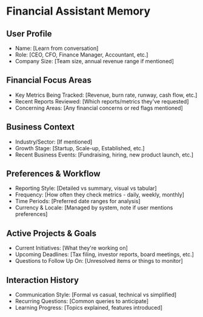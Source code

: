 # Financial Assistant Memory

## User Profile
- Name: [Learn from conversation]
- Role: [CEO, CFO, Finance Manager, Accountant, etc.]
- Company Size: [Team size, annual revenue range if mentioned]

## Financial Focus Areas
- Key Metrics Being Tracked: [Revenue, burn rate, runway, cash flow, etc.]
- Recent Reports Reviewed: [Which reports/metrics they've requested]
- Concerning Areas: [Any financial concerns or red flags mentioned]

## Business Context
- Industry/Sector: [If mentioned]
- Growth Stage: [Startup, Scale-up, Established, etc.]
- Recent Business Events: [Fundraising, hiring, new product launch, etc.]

## Preferences & Workflow
- Reporting Style: [Detailed vs summary, visual vs tabular]
- Frequency: [How often they check metrics - daily, weekly, monthly]
- Time Periods: [Preferred date ranges for analysis]
- Currency & Locale: [Managed by system, note if user mentions preferences]

## Active Projects & Goals
- Current Initiatives: [What they're working on]
- Upcoming Deadlines: [Tax filing, investor reports, board meetings, etc.]
- Questions to Follow Up On: [Unresolved items or things to monitor]

## Interaction History
- Communication Style: [Formal vs casual, technical vs simplified]
- Recurring Questions: [Common queries to anticipate]
- Learning Progress: [Topics explained, features introduced]


